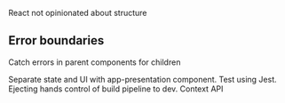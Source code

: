 React not opinionated about structure

## Error boundaries
Catch errors in parent components for children

Separate state and UI with app-presentation component.
Test using Jest.
Ejecting hands control of build pipeline to dev.
Context API 